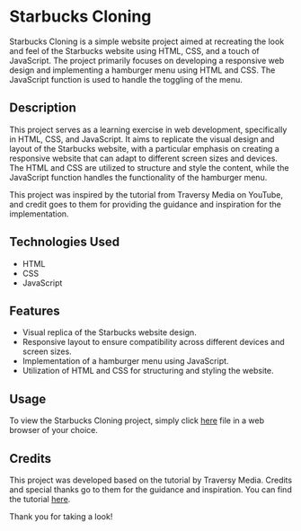 # Starbucks Cloning

Starbucks Cloning is a simple website project aimed at recreating the look and feel of the Starbucks website using HTML, CSS, and a touch of JavaScript. The project primarily focuses on developing a responsive web design and implementing a hamburger menu using HTML and CSS. The JavaScript function is used to handle the toggling of the menu.

## Description

This project serves as a learning exercise in web development, specifically in HTML, CSS, and JavaScript. It aims to replicate the visual design and layout of the Starbucks website, with a particular emphasis on creating a responsive website that can adapt to different screen sizes and devices. The HTML and CSS are utilized to structure and style the content, while the JavaScript function handles the functionality of the hamburger menu.

This project was inspired by the tutorial from Traversy Media on YouTube, and credit goes to them for providing the guidance and inspiration for the implementation. 

## Technologies Used

- HTML
- CSS
- JavaScript

## Features

- Visual replica of the Starbucks website design.
- Responsive layout to ensure compatibility across different devices and screen sizes.
- Implementation of a hamburger menu using JavaScript.
- Utilization of HTML and CSS for structuring and styling the website.

## Usage

To view the Starbucks Cloning project, simply click [here](https://tharshansm.github.io/Starbucks_Clone/) file in a web browser of your choice.

## Credits

This project was developed based on the tutorial by Traversy Media. Credits and special thanks go to them for the guidance and inspiration. You can find the tutorial [here](https://www.youtube.com/watch?v=x_n2FGNsm0o).

Thank you for taking a look!
